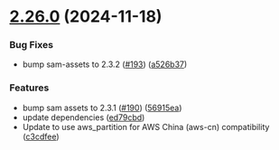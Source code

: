 # [2.26.0](https://github.com/observeinc/terraform-aws-collection/compare/v2.25.0...v2.26.0) (2024-11-18)


### Bug Fixes

* bump sam-assets to 2.3.2 ([#193](https://github.com/observeinc/terraform-aws-collection/issues/193)) ([a526b37](https://github.com/observeinc/terraform-aws-collection/commit/a526b3767f7be73a0f14e03af00769610f280ca9))


### Features

* bump sam assets to 2.3.1  ([#190](https://github.com/observeinc/terraform-aws-collection/issues/190)) ([56915ea](https://github.com/observeinc/terraform-aws-collection/commit/56915ea2e39e6088320ecdaa5d230a748d93c534))
* update dependencies ([ed79cbd](https://github.com/observeinc/terraform-aws-collection/commit/ed79cbd8bea678d589306d9142aad4e4dd136e7a))
* Update to use aws_partition for AWS China (aws-cn) compatibility ([c3cdfee](https://github.com/observeinc/terraform-aws-collection/commit/c3cdfeeb9d504e185dacddd9377775203435b83d))



